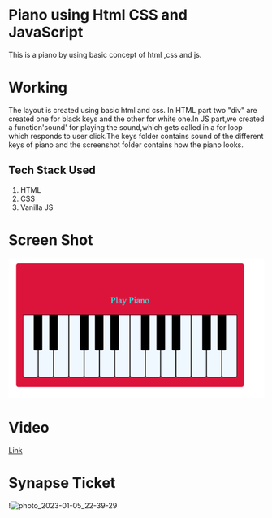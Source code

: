 # Piano using Html CSS and JavaScript
This is a piano by using basic concept of html ,css and js.
# Working
The layout is created using basic html and css. In HTML part two "div" are created one for black keys and the other for white one.In JS part,we created a function'sound' for playing the sound,which gets called in a for loop which responds to user click.The keys folder contains sound of the different keys of piano and the screenshot folder contains how the piano looks.
## Tech Stack Used
1. HTML
2. CSS
3. Vanilla JS
# Screen Shot
![](screenshot/piano.png)

# Video
[Link](https://www.kapwing.com/videos/6395f2579e05ca0011f002e5)

# Synapse Ticket
!![photo_2023-01-05_22-39-29](https://user-images.githubusercontent.com/93964076/210841559-55ec9767-9e3f-41a9-8504-ab3c66d4d959.jpg)


